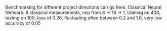 Benchmarking for different project directions can go here.
Classical Neural Network: 8 classical measurements, mlp from 8 -> 16 -> 1, training on 400, testing on 100; loss of 0.26, fluctuating often between 0.2 and 1.6, very low accuracy of 0.05
